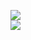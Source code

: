 [![](https://img.shields.io/badge/Made%20With-Github%20Spray-lightgrey.svg?style=for-the-badge&logo=github)](https://github.com/Annihil/github-spray#1094)  
[![](https://i.imgur.com/2DrTn0Z.gif)](https://github.com/Annihil/github-spray)